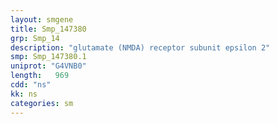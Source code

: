 ```yaml
---
layout: smgene
title: Smp_147380
grp: Smp_14
description: "glutamate (NMDA) receptor subunit epsilon 2"
smp: Smp_147380.1
uniprot: "G4VNB0"
length:   969
cdd: "ns"
kk: ns
categories: sm
---
```

